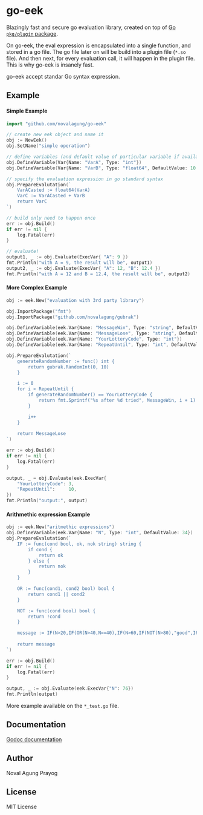 # go-eek

Blazingly fast and secure go evaluation library, created on top of [Go `pkg/plugin` package](https://golang.org/pkg/plugin/).

On go-eek, the eval expression is encapsulated into a single function, and stored in a go file. The go file later on will be build into a plugin file (`*.so` file). And then next, for every evaluation call, it will happen in the plugin file. This is why go-eek is insanely fast.

go-eek accept standar Go syntax expression.

## Example

#### Simple Example

```go
import "github.com/novalagung/go-eek"

// create new eek object and name it
obj := NewEek()
obj.SetName("simple operation")

// define variables (and default value of particular variable if available)
obj.DefineVariable(Var{Name: "VarA", Type: "int"})
obj.DefineVariable(Var{Name: "VarB", Type: "float64", DefaultValue: 10.5})

// specify the evaluation expression in go standard syntax
obj.PrepareEvalutation(`
    VarACasted := float64(VarA)
    VarC := VarACasted + VarB
    return VarC
`)

// build only need to happen once
err := obj.Build()
if err != nil {
    log.Fatal(err)
}

// evaluate!
output1, _ := obj.Evaluate(ExecVar{ "A": 9 })
fmt.Println("with A = 9, the result will be", output1)
output2, _ := obj.Evaluate(ExecVar{ "A": 12, "B": 12.4 })
fmt.Println("with A = 12 and B = 12.4, the result will be", output2)
```

#### More Complex Example

```go
obj := eek.New("evaluation with 3rd party library")

obj.ImportPackage("fmt")
obj.ImportPackage("github.com/novalagung/gubrak")

obj.DefineVariable(eek.Var{Name: "MessageWin", Type: "string", DefaultValue: "Congrats! You win the lottery!"})
obj.DefineVariable(eek.Var{Name: "MessageLose", Type: "string", DefaultValue: "You lose"})
obj.DefineVariable(eek.Var{Name: "YourLotteryCode", Type: "int"})
obj.DefineVariable(eek.Var{Name: "RepeatUntil", Type: "int", DefaultValue: 5})

obj.PrepareEvalutation(`
    generateRandomNumber := func() int {
        return gubrak.RandomInt(0, 10)
    }

    i := 0
    for i < RepeatUntil {
        if generateRandomNumber() == YourLotteryCode {
            return fmt.Sprintf("%s after %d tried", MessageWin, i + 1)
        }

        i++
    }
    
    return MessageLose
`)

err := obj.Build()
if err != nil {
    log.Fatal(err)
}

output, _ = obj.Evaluate(eek.ExecVar{
    "YourLotteryCode": 3,
    "RepeatUntil":     10,
})
fmt.Println("output:", output)
```

#### Arithmethic expression Example

```go
obj := eek.New("aritmethic expressions")
obj.DefineVariable(eek.Var{Name: "N", Type: "int", DefaultValue: 34})
obj.PrepareEvalutation(`
    IF := func(cond bool, ok, nok string) string {
        if cond {
            return ok
        } else {
            return nok
        }
    }

    OR := func(cond1, cond2 bool) bool {
        return cond1 || cond2
    }

    NOT := func(cond bool) bool {
        return !cond
    }

    message := IF(N>20,IF(OR(N>40,N==40),IF(N>60,IF(NOT(N>80),"good",IF(N==90,"perfect","terrific")),"ok"),"ok, but still bad"),"bad")
    
    return message
`)

err := obj.Build()
if err != nil {
    log.Fatal(err)
}

output, _ := obj.Evaluate(eek.ExecVar{"N": 76})
fmt.Println(output)
```

More example available on the `*_test.go` file.

## Documentation

[Godoc documentation](http://godoc.org/github.com/novalagung/go-eek)

## Author

Noval Agung Prayog

## License

MIT License
